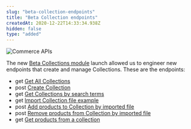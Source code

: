 ```yaml
---
slug: "beta-collection-endpoints"
title: "Beta Collection endpoints"
createdAt: 2020-12-22T14:33:34.938Z
hidden: false
type: "added"
---
```


![Commerce APIs](https://img.shields.io/badge/-Commerce%20APIs-brightgreen)

The new [Beta Collections module](https://help.vtex.com/announcements/new-beta-collections-module-easily-create-and-manage-product-collections--6KvFxylC5SNsbVm8L8XZpZ#) launch allowed us to engineer new endpoints that create and manage Collections. These are the endpoints:

- get [Get All Collections](https://developers.vtex.com/vtex-developer-docs/reference/collection-beta#get-allcollections)
- post [Create Collection](https://developers.vtex.com/vtex-developer-docs/reference/collection-beta#post-createcollection)
- get [Get Collections by search terms](https://developers.vtex.com/vtex-developer-docs/reference/collection-beta#get-collectionsbyseachterms)
- get [Import Collection file example](https://developers.vtex.com/vtex-developer-docs/reference/collection-beta#get-importfileexample)
- post [Add products to Collection by imported file](https://developers.vtex.com/vtex-developer-docs/reference/collection-beta#post-addproductsbyimportfile)
- post [Remove products from Collection by imported file](https://developers.vtex.com/vtex-developer-docs/reference/collection-beta#post-removeproductsbyimportfile)
- get [Get products from a collection](https://developers.vtex.com/vtex-developer-docs/reference/collection-beta#get-productsfromacollection)
